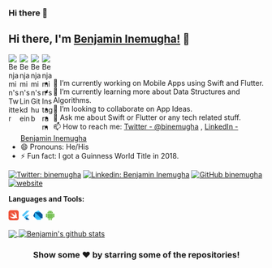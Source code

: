 ### Hi there 👋

## Hi there, I'm [Benjamin Inemugha!](https://www.binemugha.com) 👋


<a href="https://twitter.com/binemugha">
  <img align="left" alt="Benjamin's Twitter" width="22px" src="https://cdn.jsdelivr.net/npm/simple-icons@v3/icons/twitter.svg" />
</a>
<a href="https://www.linkedin.com/in/benjamin-inemugha/">
  <img align="left" alt="Benjamin's Linkdein" width="22px" src="https://cdn.jsdelivr.net/npm/simple-icons@v3/icons/linkedin.svg" />
</a>
<a href="https://github.com/binemugha">
  <img align="left" alt="Benjamin's Github" width="22px" src="https://cdn.jsdelivr.net/npm/simple-icons@v3/icons/github.svg" />
</a>
<a href="https://twitter.com/binemugha">
  <img align="left" alt="Benjamin's Instagram" width="22px" src="https://cdn.jsdelivr.net/npm/simple-icons@v3/icons/twitter.svg" />
</a>

<br/>
<br/>


- 🔭 I’m currently working on Mobile Apps using Swift and Flutter.
- 🌱 I’m currently learning more about Data Structures and Algorithms.
- 👯 I’m looking to collaborate on App Ideas.
- 💬 Ask me about Swift or Flutter or any tech related stuff.
- 📫 How to reach me: [Twitter - @binemugha](https://twitter.com/binemugha) , [LinkedIn - Benjamin Inemugha](https://www.linkedin.com/in/benjamin-inemugha/)
- 😄 Pronouns: He/His
- ⚡ Fun fact: I got a Guinness World Title in 2018.

[![Twitter: binemugha](https://img.shields.io/twitter/follow/imthepk?style=social)](https://twitter.com/binemugha)
[![Linkedin: Benjamin Inemugha](https://img.shields.io/badge/-imthepk-blue?style=flat-square&logo=Linkedin&logoColor=white&link=https://www.linkedin.com/in/benjamin-inemugha/)](https://www.linkedin.com/in/benjamin-inemugha/)
[![GitHub binemugha](https://img.shields.io/github/followers/binemugha?label=follow&style=social)](https://github.com/binemugha)
[![website](https://img.shields.io/badge/PortfolioWebsite-pawan.live-2648ff?style=flat-square&logo=google-chrome)](https://www.binemugha.com)


**Languages and Tools:**  

<code><img height="20" src="https://raw.githubusercontent.com/github/explore/80688e429a7d4ef2fca1e82350fe8e3517d3494d/topics/swift/swift.png"></code>
<code><img height="20" src="https://raw.githubusercontent.com/github/explore/80688e429a7d4ef2fca1e82350fe8e3517d3494d/topics/flutter/flutter.png"></code>
<code><img height="20" src="https://raw.githubusercontent.com/github/explore/80688e429a7d4ef2fca1e82350fe8e3517d3494d/topics/dart/dart.png"></code>
<code><img height="20" src="https://raw.githubusercontent.com/github/explore/80688e429a7d4ef2fca1e82350fe8e3517d3494d/topics/android/android.png"></code>
   

<a href="https://github.com/binemugha">
  <img align="center" src="https://github-readme-stats.vercel.app/api/top-langs/?username=binemugha&theme=light&hide_langs_below=1" />
</a>
<a href="https://github.com/binemugha">
 <img align="center" src="https://github-readme-stats.vercel.app/api?username=binemugha&show_icons=true&theme=light&line_height=27" alt="Benjamin's github stats"/>
</a>


<div align="center">

### Show some ❤️ by starring some of the repositories!

</div>


